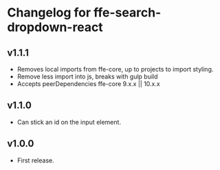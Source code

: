 # Changelog for ffe-search-dropdown-react

## v1.1.1
* Removes local imports from ffe-core, up to projects to import styling. 
* Remove less import into js, breaks with gulp build
* Accepts peerDependencies ffe-core 9.x.x || 10.x.x

## v1.1.0
* Can stick an id on the input element.

## v1.0.0
* First release.
